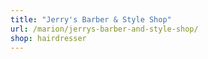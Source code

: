 ```yaml
---
title: "Jerry's Barber & Style Shop"
url: /marion/jerrys-barber-and-style-shop/
shop: hairdresser
---
```

